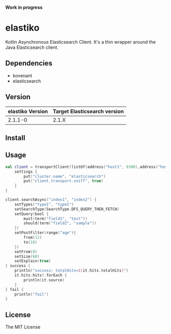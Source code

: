 
**Work in progress**

# elastiko
Kotlin Asynchronous Elasticsearch Client.
It's a thin wrapper around the Java Elasticsearch client.

## Dependencies

 * kovenant
 * elasticsearch

## Version

|elastiko Version|Target Elasticsearch version|
|-------|---------------------|
|2.1.1-0|2.1.X|

## Install


## Usage

```kotlin
val client = transportClient(listOf(address("host1", 9300),address("host2", 9300))) {
    settings {
        put("cluster.name", "elasticsearch")
        put("client.transport.sniff", true)
    }
}

client.searchAsync("index1", "index2") {
    setTypes("type1", "type2")
    setSearchType(SearchType.DFS_QUERY_THEN_FETCH)
    setQuery(bool {
        must(term("field1", "test"))
        should(term("field2", "sample"))
    })
    setPostFilter(range("age"){
        from(12)
        to(18)
    })
    setFrom(0)
    setSize(60)
    setExplain(true)
} success {
    println("success: totalHits=${it.hits.totalHits}")
    it.hits.hits?.forEach {
        println(it.source)
    }
} fail {
    println("fail")
}
```

## License

The MIT License